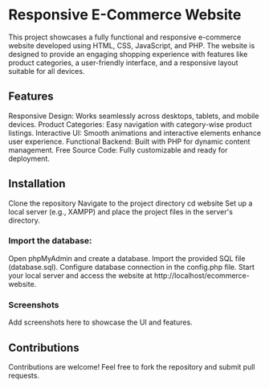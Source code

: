 # Responsive E-Commerce Website
This project showcases a fully functional and responsive e-commerce website developed using HTML, CSS, JavaScript, and PHP.
The website is designed to provide an engaging shopping experience with features like product categories, a user-friendly interface, and a responsive layout suitable for all devices.
## Features
Responsive Design: Works seamlessly across desktops, tablets, and mobile devices.
Product Categories: Easy navigation with category-wise product listings.
Interactive UI: Smooth animations and interactive elements enhance user experience.
Functional Backend: Built with PHP for dynamic content management.
Free Source Code: Fully customizable and ready for deployment.

## Installation
Clone the repository
Navigate to the project directory
cd website
Set up a local server (e.g., XAMPP) and place the project files in the server's directory.

### Import the database:
Open phpMyAdmin and create a database.
Import the provided SQL file (database.sql).
Configure database connection in the config.php file.
Start your local server and access the website at http://localhost/ecommerce-website.

### Screenshots
Add screenshots here to showcase the UI and features.

## Contributions
Contributions are welcome! Feel free to fork the repository and submit pull requests.
